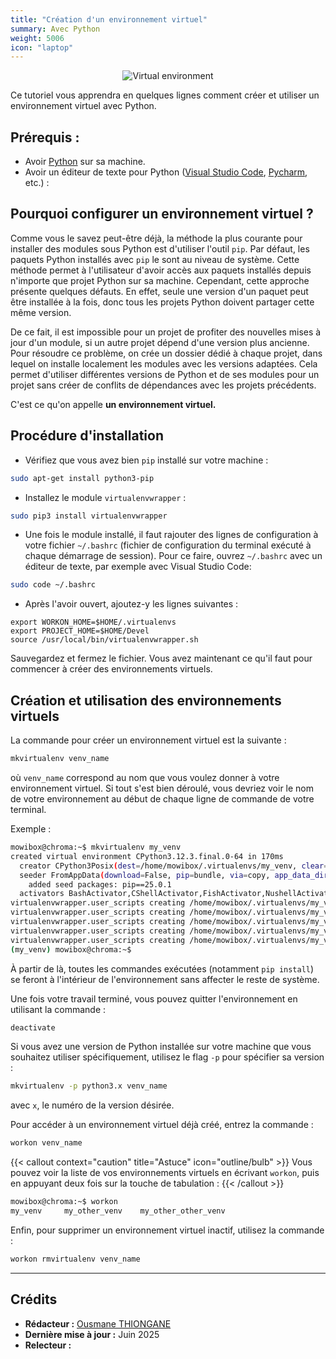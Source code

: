 ```yaml
---
title: "Création d'un environnement virtuel"
summary: Avec Python
weight: 5006
icon: "laptop"
---
```


<p align="center">
    <img src="/chroma/images/venv.png" alt="Virtual environment" class="w-full h-auto" />
</p>

Ce tutoriel vous apprendra en quelques lignes comment créer et utiliser un environnement virtuel avec Python.

## Prérequis :

* Avoir [Python](https://www.python.org/downloads/) sur sa machine.
* Avoir un éditeur de texte pour Python ([Visual Studio Code](https://code.visualstudio.com/), [Pycharm](https://www.jetbrains.com/fr-fr/pycharm/download/), etc.) :

## Pourquoi configurer un environnement virtuel ?

Comme vous le savez peut-être déjà, la méthode la plus courante pour installer des modules sous Python est d'utiliser l'outil `pip`. Par défaut, les paquets Python installés avec `pip` le sont au niveau de système. Cette méthode permet à l'utilisateur d'avoir accès aux paquets installés depuis n'importe que projet Python sur sa machine. Cependant, cette approche présente quelques défauts. En effet, seule une version d'un paquet peut être installée à la fois, donc tous les projets Python doivent partager cette même version.

De ce fait, il est impossible pour un projet de profiter des nouvelles mises à jour d'un module, si un autre projet dépend d'une version plus ancienne. Pour résoudre ce problème, on crée un dossier dédié à chaque projet, dans lequel on installe localement les modules avec les versions adaptées. Cela permet d'utiliser différentes versions de Python et de ses modules pour un projet sans créer de conflits de dépendances avec les projets précédents.

C'est ce qu'on appelle **un environnement virtuel.**

## Procédure d'installation

* Vérifiez que vous avez bien `pip` installé sur votre machine :

```bash {frame=none}
sudo apt-get install python3-pip
```

* Installez le module `virtualenvwrapper` :

```bash {frame=none}
sudo pip3 install virtualenvwrapper
```

* Une fois le module installé, il faut rajouter des lignes de configuration à votre fichier `~/.bashrc` (fichier de configuration du terminal exécuté à chaque démarrage de session). Pour ce faire, ouvrez `~/.bashrc` avec un éditeur de texte, par exemple avec Visual Studio Code:

```bash {frame=none}
sudo code ~/.bashrc
```

* Après l'avoir ouvert, ajoutez-y les lignes suivantes :

```bashrc {frame=none}
export WORKON_HOME=$HOME/.virtualenvs
export PROJECT_HOME=$HOME/Devel
source /usr/local/bin/virtualenvwrapper.sh
```

Sauvegardez et fermez le fichier. Vous avez maintenant ce qu'il faut pour commencer à créer des environnements virtuels.

## Création et utilisation des environnements virtuels

La commande pour créer un environnement virtuel est la suivante :

```bash {frame=none}
mkvirtualenv venv_name
```

où `venv_name` correspond au nom que vous voulez donner à votre environnement virtuel. Si tout s'est bien déroulé, vous devriez voir le nom de votre
environnement au début de chaque ligne de commande de votre terminal.

Exemple :

```bash {title="Terminal"}
mowibox@chroma:~$ mkvirtualenv my_venv
created virtual environment CPython3.12.3.final.0-64 in 170ms
  creator CPython3Posix(dest=/home/mowibox/.virtualenvs/my_venv, clear=False, no_vcs_ignore=False, global=False)
  seeder FromAppData(download=False, pip=bundle, via=copy, app_data_dir=/home/mowibox/.local/share/virtualenv)
    added seed packages: pip==25.0.1
  activators BashActivator,CShellActivator,FishActivator,NushellActivator,PowerShellActivator,PythonActivator
virtualenvwrapper.user_scripts creating /home/mowibox/.virtualenvs/my_venv/bin/predeactivate
virtualenvwrapper.user_scripts creating /home/mowibox/.virtualenvs/my_venv/bin/postdeactivate
virtualenvwrapper.user_scripts creating /home/mowibox/.virtualenvs/my_venv/bin/preactivate
virtualenvwrapper.user_scripts creating /home/mowibox/.virtualenvs/my_venv/bin/postactivate
virtualenvwrapper.user_scripts creating /home/mowibox/.virtualenvs/my_venv/bin/get_env_details
(my_venv) mowibox@chroma:~$
```

À partir de là, toutes les commandes exécutées (notamment `pip install`) se feront à l'intérieur de l'environnement sans affecter le reste de système.

Une fois votre travail terminé, vous pouvez quitter l'environnement en utilisant la commande :

```bash {frame=none}
deactivate
```

Si vous avez une version de Python installée sur votre machine que vous souhaitez utiliser spécifiquement, utilisez le flag `-p` pour spécifier sa version :

```bash {frame=none}
mkvirtualenv -p python3.x venv_name
```

avec `x`, le numéro de la version désirée.

Pour accéder à un environnement virtuel déjà créé, entrez la commande :

```bash {frame=none}
workon venv_name
```

{{< callout context="caution" title="Astuce" icon="outline/bulb" >}}
Vous pouvez voir la liste de vos environnements virtuels en écrivant `workon`, puis en appuyant deux fois sur la touche de tabulation :
{{< /callout >}}

```bash {title="Terminal"}
mowibox@chroma:~$ workon
my_venv     my_other_venv    my_other_other_venv
```

Enfin, pour supprimer un environnement virtuel inactif, utilisez la commande :

```bash {frame=none}
workon rmvirtualenv venv_name
```

---

## Crédits

* **Rédacteur :** [Ousmane THIONGANE](https://github.com/Mowibox)
* **Dernière mise à jour :** Juin 2025
* **Relecteur :**
